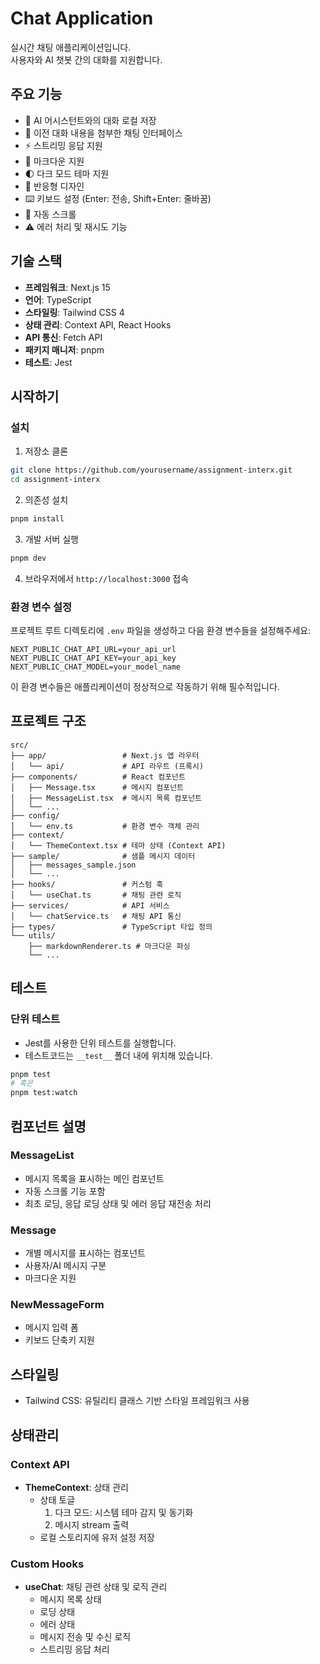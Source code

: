 # Chat Application

실시간 채팅 애플리케이션입니다.  
사용자와 AI 챗봇 간의 대화를 지원합니다.   

## 주요 기능

- 🤖 AI 어시스턴트와의 대화 로컬 저장
- 💬 이전 대화 내용을 첨부한 채팅 인터페이스
- ⚡ 스트리밍 응답 지원
- 📑 마크다운 지원
- 🌓 다크 모드 테마 지원
- 📱 반응형 디자인
- ⌨️ 키보드 설정 (Enter: 전송, Shift+Enter: 줄바꿈)
- 🔄 자동 스크롤
- ⚠️ 에러 처리 및 재시도 기능

## 기술 스택

- **프레임워크**: Next.js 15
- **언어**: TypeScript
- **스타일링**: Tailwind CSS 4
- **상태 관리**: Context API, React Hooks
- **API 통신**: Fetch API
- **패키지 매니저**: pnpm
- **테스트**: Jest

## 시작하기

### 설치

1. 저장소 클론
```bash
git clone https://github.com/yourusername/assignment-interx.git
cd assignment-interx
```

2. 의존성 설치
```bash
pnpm install
```

3. 개발 서버 실행
```bash
pnpm dev
```

4. 브라우저에서 `http://localhost:3000` 접속

### 환경 변수 설정

프로젝트 루트 디렉토리에 `.env` 파일을 생성하고 다음 환경 변수들을 설정해주세요:

```env
NEXT_PUBLIC_CHAT_API_URL=your_api_url
NEXT_PUBLIC_CHAT_API_KEY=your_api_key
NEXT_PUBLIC_CHAT_MODEL=your_model_name
```

이 환경 변수들은 애플리케이션이 정상적으로 작동하기 위해 필수적입니다.

## 프로젝트 구조

```
src/
├── app/                 # Next.js 앱 라우터
│   └── api/             # API 라우트 (프록시)
├── components/          # React 컴포넌트
│   ├── Message.tsx      # 메시지 컴포넌트
│   ├── MessageList.tsx  # 메시지 목록 컴포넌트
│   └── ...
├── config/              
│   └── env.ts           # 환경 변수 객체 관리
├── context/             
│   └── ThemeContext.tsx # 테마 상태 (Context API)
├── sample/              # 샘플 메시지 데이터
│   ├── messages_sample.json 
│   └── ...
├── hooks/               # 커스텀 훅
│   └── useChat.ts       # 채팅 관련 로직
├── services/            # API 서비스
│   └── chatService.ts   # 채팅 API 통신
├── types/               # TypeScript 타입 정의
└── utils/               
    ├── markdownRenderer.ts # 마크다운 파싱
    └── ...
```

## 테스트

### 단위 테스트

- Jest를 사용한 단위 테스트를 실행합니다.
- 테스트코드는 `__test__` 폴더 내에 위치해 있습니다.

```bash
pnpm test
# 혹은
pnpm test:watch
```

## 컴포넌트 설명

### MessageList
- 메시지 목록을 표시하는 메인 컴포넌트
- 자동 스크롤 기능 포함
- 최초 로딩, 응답 로딩 상태 및 에러 응답 재전송 처리

### Message
- 개별 메시지를 표시하는 컴포넌트
- 사용자/AI 메시지 구분
- 마크다운 지원

### NewMessageForm
- 메시지 입력 폼
- 키보드 단축키 지원

## 스타일링
- Tailwind CSS: 유틸리티 클래스 기반 스타일 프레임워크 사용

## 상태관리

### Context API
- **ThemeContext**: 상태 관리 
  - 상태 토글
    1. 다크 모드: 시스템 테마 감지 및 동기화
    2. 메시지 stream 출력
  - 로컬 스토리지에 유저 설정 저장

### Custom Hooks
- **useChat**: 채팅 관련 상태 및 로직 관리
  - 메시지 목록 상태
  - 로딩 상태
  - 에러 상태
  - 메시지 전송 및 수신 로직
  - 스트리밍 응답 처리